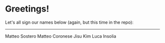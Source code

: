 # Greetings!

Let's all sign our names below (again, but this time in the repo):
___

Matteo Sostero
Matteo Coronese
Jisu Kim
Luca Insolia
